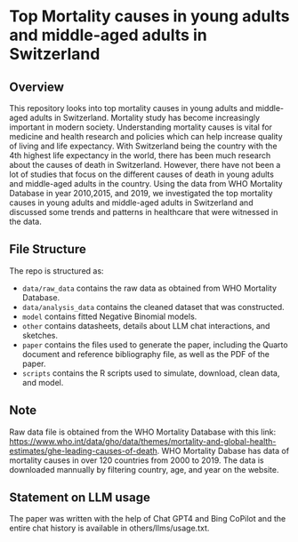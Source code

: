 # Top Mortality causes in young adults and middle-aged adults in Switzerland

## Overview

This repository looks into top mortality causes in young adults and middle-aged adults in Switzerland. Mortality study has become increasingly important in modern society. Understanding mortality causes is vital for medicine and health research and policies which can help increase quality of living and life expectancy. With Switzerland being the country with the 4th highest life expectancy in the world, there has been much research about the causes of death in Switzerland. However, there have not been a lot of studies that focus on the different causes of death in young adults and middle-aged adults in the country. Using the data from WHO Mortality Database in year 2010,2015, and 2019, we investigated the top mortality causes in young adults and middle-aged adults in Switzerland and discussed some trends and patterns in healthcare that were witnessed in the data.


## File Structure

The repo is structured as:

-   `data/raw_data` contains the raw data as obtained from WHO Mortality Database.
-   `data/analysis_data` contains the cleaned dataset that was constructed.
-   `model` contains fitted Negative Binomial models. 
-   `other` contains datasheets, details about LLM chat interactions, and sketches.
-   `paper` contains the files used to generate the paper, including the Quarto document and reference bibliography file, as well as the PDF of the paper. 
-   `scripts` contains the R scripts used to simulate, download, clean data, and model.

## Note
Raw data file is obtained from the WHO Mortality Database with this link: https://www.who.int/data/gho/data/themes/mortality-and-global-health-estimates/ghe-leading-causes-of-death. WHO Mortality Dabase has data of mortality causes in over 120 countries from 2000 to 2019. The data is downloaded mannually by filtering country, age, and year on the website. 

## Statement on LLM usage

The paper was written with the help of Chat GPT4 and Bing CoPilot and the entire chat history is available in others/llms/usage.txt.

